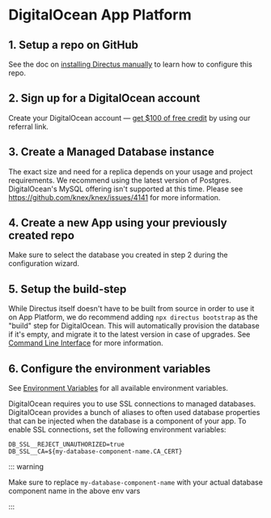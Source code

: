 # DigitalOcean App Platform

## 1. Setup a repo on GitHub

See the doc on [installing Directus manually](/getting-started/installation/manual/) to learn how to configure this
repo.

## 2. Sign up for a DigitalOcean account

Create your DigitalOcean account — [get $100 of free credit](https://m.do.co/c/4c0b6062c16e) by using our referral link.

## 3. Create a Managed Database instance

The exact size and need for a replica depends on your usage and project requirements. We recommend using the latest
version of Postgres. DigitalOcean's MySQL offering isn't supported at this time. Please see
https://github.com/knex/knex/issues/4141 for more information.

## 4. Create a new App using your previously created repo

Make sure to select the database you created in step 2 during the configuration wizard.

## 5. Setup the build-step

While Directus itself doesn't have to be built from source in order to use it on App Platform, we do recommend adding
`npx directus bootstrap` as the "build" step for DigitalOcean. This will automatically provision the database if it's
empty, and migrate it to the latest version in case of upgrades. See
[Command Line Interface](/getting-started/installation/cli/) for more information.

## 6. Configure the environment variables

See [Environment Variables](/configuration/config-options/#general) for all available environment variables.

DigitalOcean requires you to use SSL connections to managed databases. DigitalOcean provides a bunch of aliases to often
used database properties that can be injected when the database is a component of your app. To enable SSL connections,
set the following environment variables:

```
DB_SSL__REJECT_UNAUTHORIZED=true
DB_SSL__CA=${my-database-component-name.CA_CERT}
```

::: warning

Make sure to replace `my-database-component-name` with your actual database component name in the above env vars

:::
